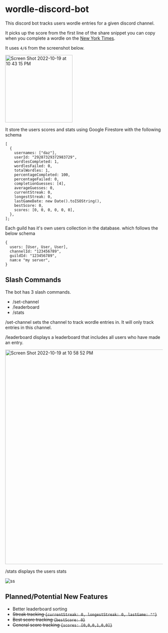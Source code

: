 # wordle-discord-bot

This discord bot tracks users wordle entries for a given discord channel.

It picks up the score from the first line of the share snippet you can copy when you complete a wordle on the [New York Times](https://www.nytimes.com/games/wordle/index.html).

It uses `4/6` from the screenshot below.

<img width="215" alt="Screen Shot 2022-10-19 at 10 43 15 PM" src="https://user-images.githubusercontent.com/30006190/196843865-4937c2b2-ad55-4c0a-9641-a418d4584484.png">

It store the users scores and stats using Google Firestore with the following schema

```
[
  {
    usernames: ["daz"],
    userId: "29287329372983729",
    wordlesCompleted: 1,
    wordlesFailed: 0,
    totalWordles: 1,
    percentageCompleted: 100,
    percentageFailed: 0,
    completionGuesses: [4],
    averageGuesses: 0,
    currentStreak: 0,
    longestStreak: 0,
    lastGameDate: new Date().toISOString(),
    bestScore: 0,
    scores: [0, 0, 0, 0, 0, 0],
  },
];

```

Each guild has it's own users collection in the database. which follows the below schema

```
{
  users: [User, User, User],
  channelId: "123456789",
  guildId: "123456789",
  nam:e "my server",
}
```

## Slash Commands

The bot has 3 slash commands.

- /set-channel
- /leaderboard
- /stats

/set-channel sets the channel to track wordle entries in. It will only track entries in this channel.

/leaderboard displays a leaderboard that includes all users who have made an entry.

<img width="684" alt="Screen Shot 2022-10-19 at 10 58 52 PM" src="https://user-images.githubusercontent.com/30006190/196846001-3391b8c8-a21b-4594-9f5a-ff2b77fac6c3.png">

/stats displays the users stats

![ss](https://user-images.githubusercontent.com/30006190/197115519-0f03c5f7-e25e-49a4-83c4-d8cbdd86b1e3.png)

## Planned/Potential New Features

- Better leaderboard sorting
- ~~Streak tracking `{currentStreak: 0, longestStreak: 0, lastGame: ""}`~~
- ~~Best score tracking `{bestScore: 0}`~~
- ~~General score tracking `{scores: [0,0,0,1,0,0]}`~~
